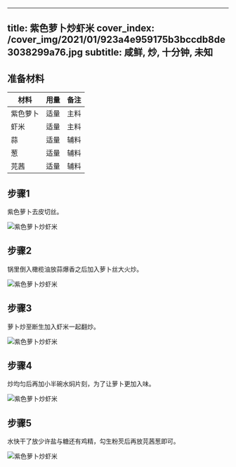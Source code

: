 
---
title: 紫色萝卜炒虾米
cover_index: /cover_img/2021/01/923a4e959175b3bccdb8de3038299a76.jpg
subtitle: 咸鲜, 炒, 十分钟, 未知
---

## 准备材料

| 材料     | 用量 | 备注|
| ------- | ----- | --- |
| 紫色萝卜 | 适量| 主料 |
| 虾米 | 适量| 主料 |
| 蒜 | 适量| 辅料 |
| 葱 | 适量| 辅料 |
| 芫茜 | 适量| 辅料 |

## 步骤1

紫色萝卜去皮切丝。

![紫色萝卜炒虾米](https://i8.meishichina.com/attachment/recipe/201010/201010110943141.jpg?x-oss-process=style/p320) 

## 步骤2

锅里倒入橄榄油放蒜爆香之后加入萝卜丝大火炒。

![紫色萝卜炒虾米](https://i8.meishichina.com/attachment/recipe/201010/201010110944582.jpg?x-oss-process=style/p320) 

## 步骤3

萝卜炒至断生加入虾米一起翻炒。

![紫色萝卜炒虾米](https://i8.meishichina.com/attachment/recipe/201010/201010110945515.jpg?x-oss-process=style/p320) 

## 步骤4

炒均匀后再加小半碗水焖片刻，为了让萝卜更加入味。

![紫色萝卜炒虾米](https://i8.meishichina.com/attachment/recipe/201010/201010110947244.jpg?x-oss-process=style/p320) 

## 步骤5

水快干了放少许盐与糖还有鸡精，勾生粉芡后再放芫茜葱即可。

![紫色萝卜炒虾米](https://i8.meishichina.com/attachment/recipe/201010/201010110948483.jpg?x-oss-process=style/p320) 

